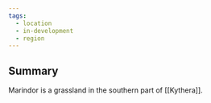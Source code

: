 ```yaml
---
tags:
  - location
  - in-development
  - region
---
```

## Summary

Marindor is a grassland in the southern part of [[Kythera]].